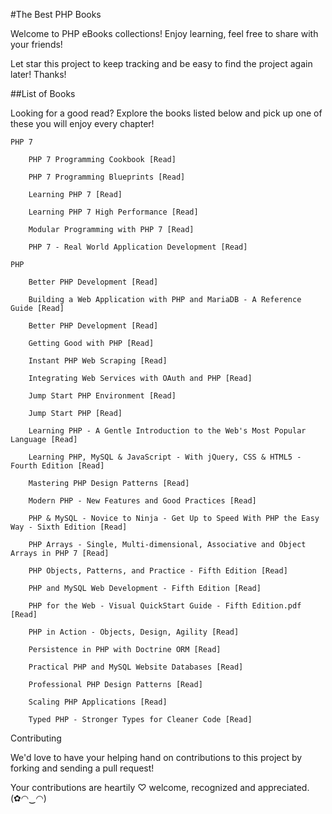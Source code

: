 #The Best PHP Books

Welcome to PHP eBooks collections! Enjoy learning, feel free to share with your friends!

Let star this project to keep tracking and be easy to find the project again later! Thanks!

##List of Books

Looking for a good read? Explore the books listed below and pick up one of these you will enjoy every chapter!

    PHP 7

        PHP 7 Programming Cookbook [Read]

        PHP 7 Programming Blueprints [Read]

        Learning PHP 7 [Read]

        Learning PHP 7 High Performance [Read]

        Modular Programming with PHP 7 [Read]

        PHP 7 - Real World Application Development [Read]

    PHP

        Better PHP Development [Read]

        Building a Web Application with PHP and MariaDB - A Reference Guide [Read]

        Better PHP Development [Read]

        Getting Good with PHP [Read]

        Instant PHP Web Scraping [Read]

        Integrating Web Services with OAuth and PHP [Read]

        Jump Start PHP Environment [Read]

        Jump Start PHP [Read]

        Learning PHP - A Gentle Introduction to the Web's Most Popular Language [Read]

        Learning PHP, MySQL & JavaScript - With jQuery, CSS & HTML5 - Fourth Edition [Read]

        Mastering PHP Design Patterns [Read]

        Modern PHP - New Features and Good Practices [Read]

        PHP & MySQL - Novice to Ninja - Get Up to Speed With PHP the Easy Way - Sixth Edition [Read]

        PHP Arrays - Single, Multi-dimensional, Associative and Object Arrays in PHP 7 [Read]

        PHP Objects, Patterns, and Practice - Fifth Edition [Read]

        PHP and MySQL Web Development - Fifth Edition [Read]

        PHP for the Web - Visual QuickStart Guide - Fifth Edition.pdf [Read]

        PHP in Action - Objects, Design, Agility [Read]

        Persistence in PHP with Doctrine ORM [Read]

        Practical PHP and MySQL Website Databases [Read]

        Professional PHP Design Patterns [Read]

        Scaling PHP Applications [Read]

        Typed PHP - Stronger Types for Cleaner Code [Read]

Contributing

We'd love to have your helping hand on contributions to this project by forking and sending a pull request!

Your contributions are heartily ♡ welcome, recognized and appreciated. (✿◠‿◠)
